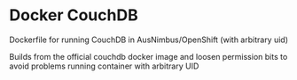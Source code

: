 # Docker CouchDB

Dockerfile for running CouchDB in AusNimbus/OpenShift (with arbitrary uid)

Builds from the official couchdb docker image and loosen permission
bits to avoid problems running container with arbitrary UID
